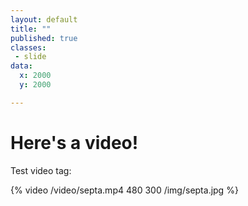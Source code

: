 ```yaml
---
layout: default
title: ""
published: true
classes:
 - slide
data:
  x: 2000
  y: 2000

---
```


# Here's a video! #

Test video tag:

{% video /video/septa.mp4 480 300 /img/septa.jpg %}